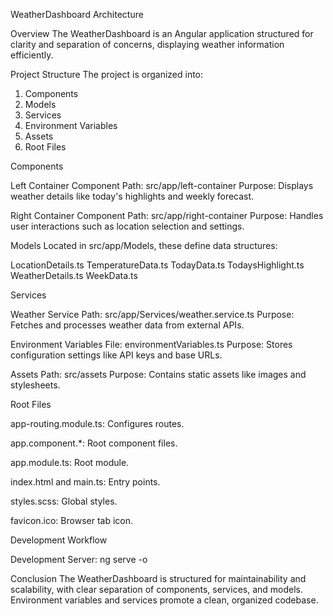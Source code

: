 
WeatherDashboard Architecture

Overview
The WeatherDashboard is an Angular application structured for clarity and separation of concerns, displaying weather information efficiently.

Project Structure
The project is organized into:

1. Components
2. Models
3. Services
4. Environment Variables
5. Assets
6. Root Files

Components

Left Container Component
Path: src/app/left-container
Purpose: Displays weather details like today's highlights and weekly forecast.

Right Container Component
Path: src/app/right-container
Purpose: Handles user interactions such as location selection and settings.

Models
Located in src/app/Models, these define data structures:

LocationDetails.ts
TemperatureData.ts
TodayData.ts
TodaysHighlight.ts
WeatherDetails.ts
WeekData.ts

Services

Weather Service
Path: src/app/Services/weather.service.ts
Purpose: Fetches and processes weather data from external APIs.

Environment Variables
File: environmentVariables.ts
Purpose: Stores configuration settings like API keys and base URLs.

Assets
Path: src/assets
Purpose: Contains static assets like images and stylesheets.

Root Files

app-routing.module.ts: Configures routes.

app.component.*: Root component files.

app.module.ts: Root module.

index.html and main.ts: Entry points.

styles.scss: Global styles.

favicon.ico: Browser tab icon.

Development Workflow

Development Server: ng serve -o



Conclusion
The WeatherDashboard is structured for maintainability and scalability, with clear separation of components, services, and models. Environment variables and services promote a clean, organized codebase.
